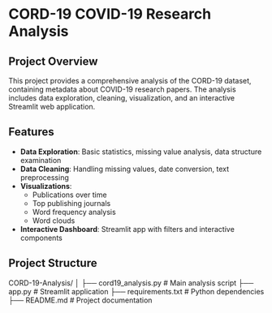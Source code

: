 # CORD-19 COVID-19 Research Analysis

##  Project Overview

This project provides a comprehensive analysis of the CORD-19 dataset, containing metadata about COVID-19 research papers. The analysis includes data exploration, cleaning, visualization, and an interactive Streamlit web application.

## Features

- **Data Exploration**: Basic statistics, missing value analysis, data structure examination
- **Data Cleaning**: Handling missing values, date conversion, text preprocessing
- **Visualizations**: 
  - Publications over time
  - Top publishing journals
  - Word frequency analysis
  - Word clouds
- **Interactive Dashboard**: Streamlit app with filters and interactive components

## Project Structure

CORD-19-Analysis/
│
├── cord19_analysis.py # Main analysis script
├── app.py # Streamlit application
├── requirements.txt # Python dependencies
├── README.md # Project documentation

